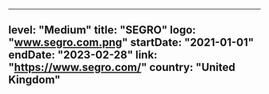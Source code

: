 
---
level: "Medium"
title: "SEGRO"
logo: "www.segro.com.png"
startDate: "2021-01-01"
endDate: "2023-02-28"
link: "https://www.segro.com/"
country: "United Kingdom"
---
